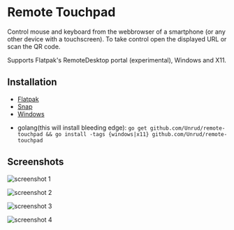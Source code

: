 # Remote Touchpad

Control mouse and keyboard from the webbrowser of a smartphone (or any other device with a touchscreen).
To take control open the displayed URL or scan the QR code.

Supports Flatpak's RemoteDesktop portal (experimental), Windows and X11.

## Installation

  * [Flatpak](https://flathub.org/apps/details/com.github.unrud.RemoteTouchpad)
  * [Snap](https://snapcraft.io/remote-touchpad)
  * [Windows](https://github.com/Unrud/remote-touchpad/releases/latest)
  - golang(this will install bleeding edge): `go get github.com/Unrud/remote-touchpad && go install -tags {windows|x11} github.com/Unrud/remote-touchpad`

## Screenshots

![screenshot 1](https://raw.githubusercontent.com/Unrud/remote-touchpad/master/screenshots/1.png)

![screenshot 2](https://raw.githubusercontent.com/Unrud/remote-touchpad/master/screenshots/2.png)

![screenshot 3](https://raw.githubusercontent.com/Unrud/remote-touchpad/master/screenshots/3.png)

![screenshot 4](https://raw.githubusercontent.com/Unrud/remote-touchpad/master/screenshots/4.png)
